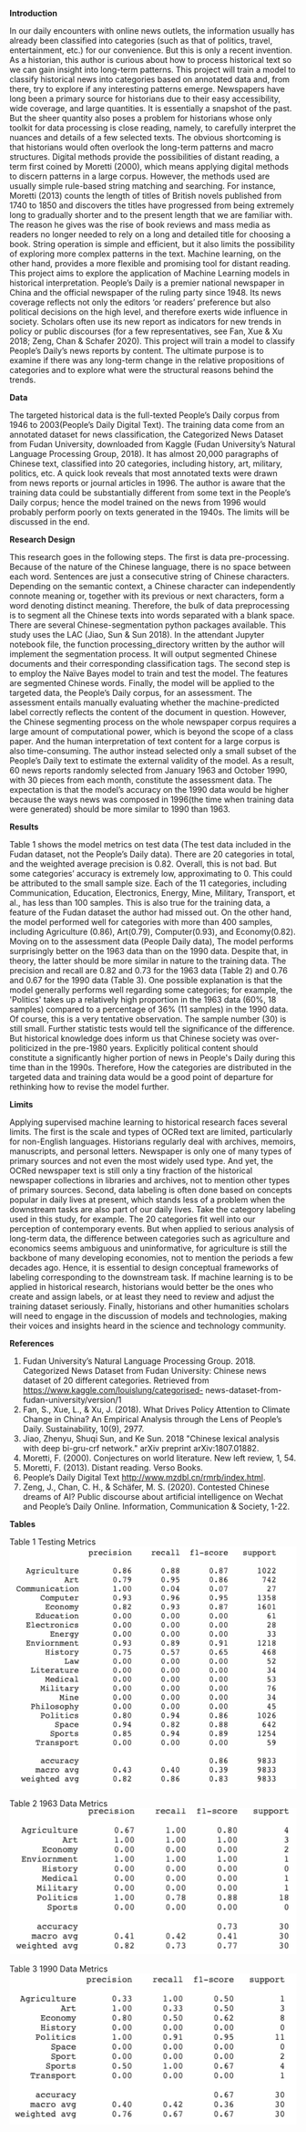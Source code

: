 **Introduction**


In our daily encounters with online news outlets, the information usually has already been classified into categories (such as that of politics, travel, entertainment, etc.) for our convenience. But this is only a recent invention. As a historian, this author is curious about how to process historical text so we can gain insight into long-term patterns. This project will train a model to classify historical news into categories based on annotated data and, from there, try to explore if any interesting patterns emerge. 
Newspapers have long been a primary source for historians due to their easy accessibility, wide coverage, and large quantities. It is essentially a snapshot of the past. But the sheer quantity also poses a problem for historians whose only toolkit for data processing is close reading, namely, to carefully interpret the nuances and details of a few selected texts. The obvious shortcoming is that historians would often overlook the long-term patterns and macro structures. Digital methods provide the possibilities of distant reading, a term first coined by Moretti (2000), which means applying digital methods to discern patterns in a large corpus. However, the methods used are usually simple rule-based string matching and searching. For instance, Moretti (2013) counts the length of titles of British novels published from 1740 to 1850 and discovers the titles have progressed from being extremely long to gradually shorter and to the present length that we are familiar with. The reason he gives was the rise of book reviews and mass media as readers no longer needed to rely on a long and detailed title for choosing a book. String operation is simple and efficient, but it also limits the possibility of exploring more complex patterns in the text. Machine learning, on the other hand, provides a more flexible and promising tool for distant reading.
This project aims to explore the application of Machine Learning models in historical interpretation. People’s Daily is a premier national newspaper in China and the official newspaper of the ruling party since 1948. Its news coverage reflects not only the editors ‘or readers’ preference but also political decisions on the high level, and therefore exerts wide influence in society. Scholars often use its new report as indicators for new trends in policy or public discourses (for a few representatives, see Fan, Xue & Xu 2018; Zeng, Chan & Schafer 2020). This project will train a model to classify People’s Daily’s news reports by content. The ultimate purpose is to examine if there was any long-term change in the relative propositions of categories and to explore what were the structural reasons behind the trends.


**Data**


The targeted historical data is the full-texted People’s Daily corpus from 1946 to 2003(People’s Daily Digital Text). The training data come from an annotated dataset for news classification, the Categorized News Dataset from Fudan University, downloaded from Kaggle (Fudan University’s Natural Language Processing Group, 2018). It has almost 20,000 paragraphs of Chinese text, classified into 20 categories, including history, art, military, politics, etc. A quick look reveals that most annotated texts were drawn from news reports or journal articles in 1996. The author is aware that the training data could be substantially different from some text in the People’s Daily corpus; hence the model trained on the news from 1996 would probably perform poorly on texts generated in the 1940s. The limits will be discussed in the end.

**Research Design**


This research goes in the following steps. The first is data pre-processing. Because of the nature of the Chinese language, there is no space between each word. Sentences are just a consecutive string of Chinese characters. Depending on the semantic context, a Chinese character can independently connote meaning or, together with its previous or next characters, form a word denoting distinct meaning. Therefore, the bulk of data preprocessing is to segment all the Chinese texts into words separated with a blank space. There are several Chinese-segmentation python packages available. This study uses the LAC (Jiao, Sun & Sun 2018). In the attendant Jupyter notebook file, the function processing_directory written by the author will implement the segmentation process. It will output segmented Chinese documents and their corresponding classification tags.
The second step is to employ the Naïve Bayes model to train and test the model. The features are segmented Chinese words. Finally, the model will be applied to the targeted data, the People’s Daily corpus, for an assessment. The assessment entails manually evaluating whether the machine-predicted label correctly reflects the content of the document in question. However, the Chinese segmenting process on the whole newspaper corpus requires a large amount of computational power, which is beyond the scope of a class paper. And the human interpretation of text content for a large corpus is also time-consuming. The author instead selected only a small subset of the People’s Daily text to estimate the external validity of the model. As a result, 60 news reports randomly selected from January 1963 and October 1990, with 30 pieces from each month, constitute the assessment data. The expectation is that the model’s accuracy on the 1990 data would be higher because the ways news was composed in 1996(the time when training data were generated) should be more similar to 1990 than 1963.



**Results**


Table 1 shows the model metrics on test data (The test data included in the Fudan dataset, not the People’s Daily data). There are 20 categories in total, and the weighted average precision is 0.82. Overall, this is not bad. But some categories’ accuracy is extremely low, approximating to 0. This could be attributed to the small sample size. Each of the 11 categories, including Communication, Education, Electronics, Energy, Mine, Military, Transport, et al., has less than 100 samples. This is also true for the training data, a feature of the Fudan dataset the author had missed out. On the other hand, the model performed well for categories with more than 400 samples, including Agriculture (0.86), Art(0.79), Computer(0.93), and Economy(0.82).
Moving on to the assessment data (People Daily data), The model performs surprisingly better on the 1963 data than on the 1990 data. Despite that, in theory, the latter should be more similar in nature to the training data. The precision and recall are 0.82 and 0.73 for the 1963 data (Table 2) and 0.76 and 0.67 for the 1990 data (Table 3). One possible explanation is that the model generally performs well regarding some categories; for example, the 'Politics' takes up a relatively high proportion in the 1963 data (60%, 18 samples) compared to a percentage of 36% (11 samples) in the 1990 data. Of course, this is a very tentative observation. The sample number (30) is still small.
Further statistic tests would tell the significance of the difference. But historical knowledge does inform us that Chinese society was over-politicized in the pre-1980 years. Explicitly political content should constitute a significantly higher portion of news in  People's Daily during this time than in the 1990s. Therefore, How the categories are distributed in the targeted data and training data would be a good point of departure for rethinking how to revise the model further.


**Limits**


Applying supervised machine learning to historical research faces several limits. The first is the scale and types of OCRed text are limited, particularly for non-English languages. Historians regularly deal with archives, memoirs, manuscripts, and personal letters. Newspaper is only one of many types of primary sources and not even the most widely used type. And yet, the OCRed newspaper text is still only a tiny fraction of the historical newspaper collections in libraries and archives, not to mention other types of primary sources.
Second, data labeling is often done based on concepts popular in daily lives at present, which stands less of a problem when the downstream tasks are also part of our daily lives. Take the category labeling used in this study, for example. The 20 categories fit well into our perception of contemporary events. But when applied to serious analysis of long-term data, the difference between categories such as agriculture and economics seems ambiguous and uninformative, for agriculture is still the backbone of many developing economies, not to mention the periods a few decades ago. Hence, it is essential to design conceptual frameworks of labeling corresponding to the downstream task. If machine learning is to be applied in historical research, historians would better be the ones who create and assign labels, or at least they need to review and adjust the training dataset seriously. 
Finally, historians and other humanities scholars will need to engage in the discussion of models and technologies, making their voices and insights heard in the science and technology community.


**References**


1.	Fudan University’s Natural Language Processing Group. 2018. Categorized News Dataset from Fudan University: Chinese news dataset of 20 different categories. Retrieved from https://www.kaggle.com/louislung/categorised- news-dataset-from-fudan-university/version/1 
2.	Fan, S., Xue, L., & Xu, J. (2018). What Drives Policy Attention to Climate Change in China? An Empirical Analysis through the Lens of People’s Daily. Sustainability, 10(9), 2977.
3.	Jiao, Zhenyu, Shuqi Sun, and Ke Sun. 2018 "Chinese lexical analysis with deep bi-gru-crf network." arXiv preprint arXiv:1807.01882. 
4.	Moretti, F. (2000). Conjectures on world literature. New left review, 1, 54.
5.	Moretti, F. (2013). Distant reading. Verso Books.
6.	People’s Daily Digital Text http://www.mzdbl.cn/rmrb/index.html.
7.	Zeng, J., Chan, C. H., & Schäfer, M. S. (2020). Contested Chinese dreams of AI? Public discourse about artificial intelligence on Wechat and People’s Daily Online. Information, Communication & Society, 1-22.

**Tables**

Table 1 Testing Metrics
<img title= "Table 1 Testing Metrics" src = /Testing_Metrics.png>


Table 2 1963 Data Metrics
<img title= "Table 2 1963 Data Metrics" src = /1963_Data_Metrics.png>


Table 3 1990 Data Metrics
<img title= "Table 3 1990 Data Metrics" src = /1990_Data_Metrics.png>
